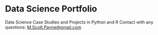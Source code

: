 # Data Science Portfolio
Data Science Case Studies and Projects in Python and R
Contact with any questions: M.Scott.Payne@gmail.com
